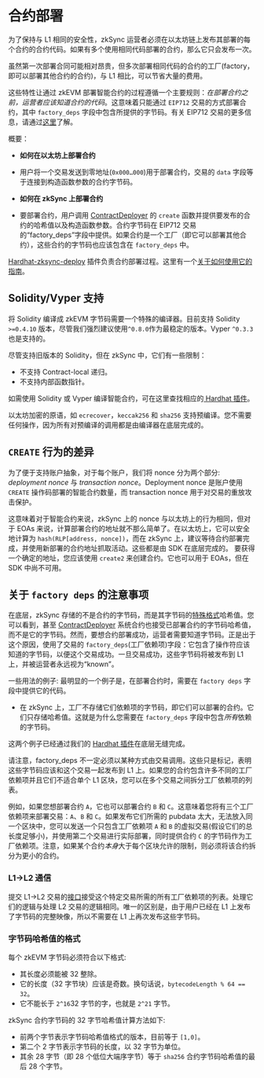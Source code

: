 # 合约部署

为了保持与 L1 相同的安全性，zkSync 运营者必须在以太坊链上发布其部署的每个合约的合约代码。如果有多个使用相同代码部署的合约，那么它只会发布一次。

虽然第一次部署合同可能相对昂贵，但多次部署相同代码的合约的工厂(factory，即可以部署其他合约的合约)，与 L1 相比，可以节省大量的费用。

这些特性让通过 zkEVM 部署智能合约的过程遵循一个主要规则：_在部署合约之前，运营者应该知道合约的代码_。这意味着只能通过 `EIP712` 交易的方式部署合约，其中 `factory_deps` 字段中包含所提供的字节码。有关 EIP712 交易的更多信息，请通过[这里](../../../api/api.md#eip712)了解。

概要：

- **如何在以太坊上部署合约**
- 
  用户将一个交易发送到零地址(`0x000…000`)用于部署合约，交易的 `data` 字段等于连接到构造函数参数的合约字节码。

- **如何在 zkSync 上部署合约**
- 
  要部署合约，用户调用 [ContractDeployer](./system-contracts.md#contractdeployer) 的 `create` 函数并提供要发布的合约的哈希值以及构造函数参数。合约字节码在 EIP712 交易的“factory_deps”字段中提供。如果合约是一个工厂（即它可以部署其他合约），这些合约的字节码也应该包含在 `factory_deps` 中。

[Hardhat-zksync-deploy](../../../api/hardhat) 插件负责合约部署过程。这里有一个[关于如何使用它的指南](../../../api/hardhat/getting-started.md)。

## Solidity/Vyper 支持

将 Solidity 编译成 zkEVM 字节码需要一个特殊的编译器。目前支持 Solidity `>=0.4.10` 版本，尽管我们强烈建议使用`^0.8.0`作为最稳定的版本。Vyper `^0.3.3`也是支持的。

尽管支持旧版本的 Solidity，但在 zkSync 中，它们有一些限制：
- 不支持 Contract-local 递归。
- 不支持内部函数指针。

如需使用 Solidity 或 Vyper 编译智能合约，可在这里查找相应的[ Hardhat 插件](../../../api/hardhat/plugins.md)。

以太坊加密的原语，如 `ecrecover`，`keccak256` 和 `sha256` 支持预编译。您不需要任何操作，因为所有对预编译的调用都是由编译器在底层完成的。

## `CREATE` 行为的差异

为了便于支持账户抽象，对于每个账户，我们将 nonce 分为两个部分: _deployment nonce_ 与 _transaction nonce_。Deployment nonce 是账户使用 `CREATE` 操作码部署的智能合约数量，而 transaction nonce 用于对交易的重放攻击保护。

这意味着对于智能合约来说，zkSync 上的 nonce 与以太坊上的行为相同，但对于 EOAs 来说，计算部署合约的地址就不那么简单了。在以太坊上，它可以安全地计算为 `hash(RLP[address, nonce])`，而在 zkSync 上，建议等待合约部署完成，并使用新部署的合约地址抓取活动。这些都是由 SDK 在底层完成的。
要获得一个确定的地址，您应该使用 `create2` 来创建合约。它也可以用于 EOAs，但在 SDK 中尚不可用。

## 关于 `factory deps` 的注意事项

在底层，zkSync 存储的不是合约的字节码，而是其字节码的[特殊格式](#format-of-bytecode-hash)哈希值。您可以看到，甚至 [ContractDeployer](./system-contracts.md#contractdeployer) 系统合约也接受已部署合约的字节码哈希值，而不是它的字节码。然而，要想合约部署成功，运营者需要知道字节码。正是出于这个原因，使用了交易的 `factory_deps`(工厂依赖项)字段：它包含了操作符应该知道的字节码，以便这个交易成功。一旦交易成功，这些字节码将被发布到 L1 上，并被运营者永远视为“known”。

一些用法的例子:
最明显的一个例子是，在部署合约时，需要在 `factory deps` 字段中提供它的代码。
- 在 zkSync 上，工厂不存储它们依赖项的字节码，即它们可以部署的合约。它们只存储哈希值。这就是为什么您需要在 `factory_deps` 字段中包含*所有*依赖的字节码。

这两个例子已经通过我们的 [ Hardhat 插件](../../../api/hardhat/plugins.md)在底层无缝完成。

请注意，factory_deps 不一定必须以某种方式由交易调用。这些只是标记，表明这些字节码应该和这个交易一起发布到 L1 上。如果您的合约包含许多不同的工厂依赖项并且它们不适合单个 L1 区块，您可以在多个交易之间拆分工厂依赖项的列表。

例如，如果您想部署合约 `A`，它也可以部署合约 `B` 和 `C`。这意味着您将有三个工厂依赖项来部署交易：`A`、`B` 和 `C`。如果发布它们所需的 pubdata 太大，无法放入同一个区块中，您可以发送一个只包含工厂依赖项 `A` 和 `B` 的虚拟交易(假设它们的总长度足够小)，并使用第二个交易进行实际部署，同时提供合约 `C` 的字节码作为工厂依赖项。注意，如果某个合约*本身*大于每个区块允许的限制，则必须将该合约拆分为更小的合约。

### L1->L2 通信

提交 L1->L2 交易的[接口](https://github.com/matter-labs/v2-testnet-contracts/blob/d4a2869ab6feadb396f357e55aa41d137adc0ab0/l1/contracts/zksync/interfaces/IMailbox.sol#L76)接受这个特定交易所需的所有工厂依赖项的列表。处理它们的逻辑与处理 L2 交易的逻辑相同。唯一的区别是，由于用户已经在 L1 上发布了字节码的完整映像，所以不需要在 L1 上再次发布这些字节码。  

### 字节码哈希值的格式

每个 zkEVM 字节码必须符合以下格式:

- 其长度必须能被 32 整除。
- 它的长度（32 字节块）应该是奇数。换句话说，`bytecodeLength % 64 == 32`。
- 它不能长于 `2^16`32 字节的字，也就是 `2^21` 字节。

zkSync 合约字节码的 32 字节哈希值计算方法如下:

- 前两个字节表示字节码哈希值格式的版本，目前等于 `[1,0]`。
- 第二个 2 字节表示字节码的长度，以 32 字节为单位。
- 其余 28 字节（即 28 个低位大端序字节）等于 `sha256` 合约字节码哈希值的最后 28 个字节。
